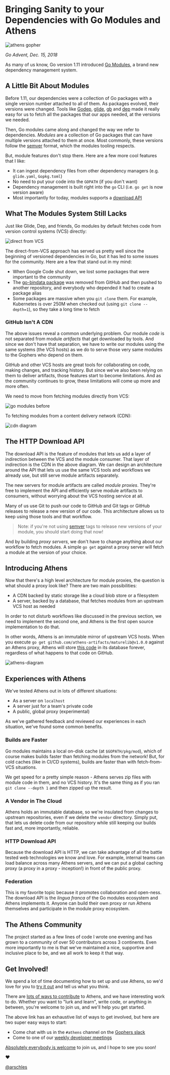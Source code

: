 # Bringing Sanity to your Dependencies with Go Modules and Athens

![athens gopher](/img/athens-gopher.png)

_Go Advent, Dec. 15, 2018_

As many of us know, Go version 1.11 introduced [Go Modules](https://github.com/golang/go/wiki/Modules), a brand new dependency management system. 

## A Little Bit About Modules

Before 1.11, our dependencies were a collection of Go packages with a single version number attached to all of them. As packages evolved, their versions were changed. Tools like [Godep](https://github.com/tools/godep), [glide](https://github.com/Masterminds/glide), [gb](https://github.com/constabulary/gb) and [dep](https://github.com/golang/dep) made it really easy for us to fetch all the packages that our apps needed, at the versions we needed.

Then, Go modules came along and changed the way we refer to dependencies. _Modules_ are a collection of Go packages that can have multiple versions attached to them at once. Most commonly, these versions follow the [semver](https://semver.org/) format, which the modules tooling respects.

But, module features don't stop there. Here are a few more cool features that I like:

- It can ingest dependency files from other dependency managers (e.g. `glide.yaml`, `Gopkg.toml`)
- No need to put your code into the `GOPATH` (if you don't want)
- Dependency management is built right into the `go` CLI (i.e. `go get` is now version aware)
- Most importantly for today, modules supports a [download API](https://docs.gomods.io/intro/protocol/)

## What The Modules System Still Lacks

Just like Glide, Dep, and friends, Go modules by default fetches code from version control systems (VCS) directly:

![direct from VCS](/img/go-modules-before.png)

The direct-from-VCS approach has served us pretty well since the beginning of versioned dependencies in Go, but it has led to some issues for the community. Here are a few that stand out in my mind:

- When Google Code shut down, we lost some packages that were important to the community
- The [go-bindata package](https://github.com/go-bindata/go-bindata) was removed from GitHub and then pushed to another repository, and everybody who depended it had to create a package alias
- Some packages are massive when you `git clone` them. For example, Kubernetes is over 250M when checked out (using `git clone --depth=1`), so they take a long time to fetch

### GitHub Isn't A CDN

The above issues reveal a common underlying problem. Our module _code_ is not separated from module _artifacts_ that get downloaded by tools. And since we don't have that separation, we have to write our modules using the same systems (the VCS hosts) as we do to serve those very same modules to the Gophers who depend on them.

GitHub and other VCS hosts are great tools for collaborating on code, making changes, and tracking history. But since we've also been relying on them to deliver artifacts, those features start to become limitations. And as the community continues to grow, these limitations will come up more and more often.

We need to move from fetching modules directly from VCS:

![go modules before](/img/go-modules-before.png)

To fetching modules from a content delivery network (CDN):

![cdn diagram](/img/go-modules-with-cdn.png)

## The HTTP Download API

The download API is the feature of modules that lets us add a layer of indirection between the VCS and the module consumer. That layer of indirection is the CDN in the above diagram. We can design an architecture around the API that lets us use the same VCS tools and workflows we already use, but still serve module artifacts separately.

The new servers for module artifacts are called _module proxies_. They're free to implement the API and efficiently serve module artifacts to consumers, without worrying about the VCS hosting service at all.

Many of us use Git to push our code to GitHub and Git tags or GitHub releases to release a new version of our code. This architecture allows us to keep using those tools and that workflow. 

>Note: if you're not using [semver](https://semver.org) tags to release new versions of your module, you should start doing that now!

And by building _proxy servers_, we don't have to change anything about our workflow to fetch modules. A simple `go get` against a proxy server will fetch a module at the version of your choice.

## Introducing Athens

Now that there's a high level architecture for module proxies, the question is what should a proxy look like? There are two main possibilities:

- A CDN backed by static storage like a cloud blob store or a filesystem
- A server, backed by a database, that fetches modules from an upstream VCS host as needed

In order to not disturb workflows like discussed in the previous section, we need to implement the second one, and Athens is the first open source implementation to do that.

In other words, Athens is an immutable mirror of upstream VCS hosts. When you execute `go get github.com/athens-artifacts/maturelib@v1.0.0` against an Athens proxy, Athens will store [this code](https://github.com/athens-artifacts/maturelib/releases/tag/v0.0.1) in its database forever, regardless of what happens to that code on GitHub.

![athens-diagram](/img/athens-diagram.png)

## Experiences with Athens

We've tested Athens out in lots of different situations:

- As a server on `localhost`
- A server just for a team's private code
- A public, global proxy (experimental)

As we've gathered feedback and reviewed our experiences in each situation, we've found some common benefits.

### Builds are Faster

Go modules maintains a local on-disk cache (at `$GOPATH/pkg/mod`), which of course makes builds faster than fetching modules from the network! But, for cold caches (like in CI/CD systems), builds are faster than with fetch-from-VCS situations.

We get speed for a pretty simple reason - Athens serves zip files with module code in them, and no VCS history. It's the same thing as if you ran `git clone --depth 1` and then zipped up the result.

### A Vendor in The Cloud

Athens holds an immutable database, so we're insulated from changes to upstream repositories, even if we delete the `vendor` directory. Simply put, that lets us delete code from our repository while still keeping our builds fast and, more importantly, reliable.

### HTTP Download API

Because the download API is HTTP, we can take advantage of all the battle tested web technologies we know and love. For example, internal teams can load balance across many Athens servers, and we can put a global caching proxy (a proxy in a proxy - inception!) in front of the public proxy.

### Federation

This is my favorite topic because it promotes collaboration and open-ness. The download API is the _lingua franca_ of the Go modules ecosystem and Athens implements it. Anyone can build their own proxy or run Athens themselves and participate in the module proxy ecosystem.

## The Athens Community

The project started as a few lines of code I wrote one evening and has grown to a community of over 50 contributors across 3 continents. Even more importantly to me is that we've maintained a nice, supportive and inclusive place to be, and we all work to keep it that way.

## Get Involved!

We spend a lot of time documenting how to set up and use Athens, so we'd love for you to [try it out](https://docs.gomods.io/install/) and tell us what you think.

There are [lots of ways to contribute](https://docs.gomods.io/contributing/community/participating/) to Athens, and we have interesting work to do. Whether you want to "lurk and learn", write code, or anything in between, you're welcome to join us, and we'll help you get started.

The above link has an exhaustive list of ways to get involved, but here are two super easy ways to start:

- Come chat with us in the `#athens` channel on the [Gophers slack](https://gophersinvite.herokuapp.com/)
- Come to one of our [weekly developer meetings](https://aka.ms/athensdevmeeting)

[Absolutely everybody is welcome](https://arschles.com/blog/absolutely-everybody-is-welcome/) to join us, and I hope to see you soon!

:heart:

[@arschles](https://twitter.com/arschles)
